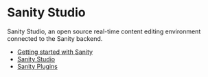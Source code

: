 # Sanity Studio

Sanity Studio, an open source real-time content editing environment connected to the Sanity backend.

- [Getting started with Sanity](https://www.sanity.io/docs/getting-started-with-sanity)
- [Sanity Studio](https://www.sanity.io/docs/sanity-studio)
- [Sanity Plugins](https://www.sanity.io/docs/plugins)
